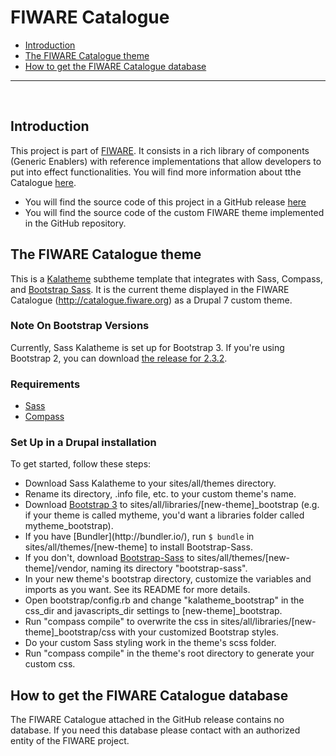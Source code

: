 # FIWARE Catalogue 

+ [Introduction](#def-introduction)
+ [The FIWARE Catalogue theme](#def-theme)
+ [How to get the FIWARE Catalogue database](#def-database)

---

<br>

<a name="def-introduction"></a>

## Introduction

This project is part of [FIWARE](http://fiware.org). It consists in a rich library of components (Generic Enablers) with reference implementations that allow developers to put into effect functionalities. You will find more information about tthe Catalogue [here](https://forge.fiware.org/plugins/mediawiki/wiki/fiware/index.php/Working_with_the_FIWARE_catalogue).

- You will find the source code of this project in a GitHub release [here](https://github.com/ging/fiware-catalogue/releases)
- You will find the source code of the custom FIWARE theme implemented in the GitHub repository.  

<a name="def-theme"></a>

## The FIWARE Catalogue theme
This is a [Kalatheme](https://drupal.org/project/kalatheme) subtheme template that integrates with Sass, Compass, and [Bootstrap Sass](https://github.com/thomas-mcdonald/bootstrap-sass). It is the current theme displayed in the FIWARE Catalogue (http://catalogue.fiware.org) as a Drupal 7 custom theme.  

### Note On Bootstrap Versions
Currently, Sass Kalatheme is set up for Bootstrap 3. If you're using Bootstrap 2, you can download [the release for 2.3.2](https://github.com/kalamuna/sass_kalatheme/releases/tag/2.3.2).

### Requirements
* [Sass](http://sass-lang.com/)
* [Compass](http://compass-style.org/)

### Set Up in a Drupal installation
To get started, follow these steps:
* Download Sass Kalatheme to your sites/all/themes directory.
* Rename its directory, .info file, etc. to your custom theme's name.
* Download [Bootstrap 3](http://getbootstrap.com/) to sites/all/libraries/[new-theme]\_bootstrap (e.g. if your theme is called mytheme, you'd want a libraries folder called mytheme\_bootstrap).
* If you have [Bundler](http://bu<a name="def-theme"></a>ndler.io/), run `$ bundle` in sites/all/themes/[new-theme] to install Bootstrap-Sass.
* If you don't, download [Bootstrap-Sass](https://github.com/thomas-mcdonald/bootstrap-sass/releases/tag/v3.0.3.0) to sites/all/themes/[new-theme]/vendor, naming its directory "bootstrap-sass".
* In your new theme's bootstrap directory, customize the variables and imports as you want. See its README for more details.
* Open bootstrap/config.rb and change "kalatheme_bootstrap" in the css_dir and javascripts_dir settings to [new-theme]_bootstrap.
* Run "compass compile" to overwrite the css in sites/all/libraries/[new-theme]_bootstrap/css with your customized Bootstrap styles.
* Do your custom Sass styling work in the theme's scss folder.
* Run "compass compile" in the theme's root directory to generate your custom css.

<a name="def-database"></a>

## How to get the FIWARE Catalogue database

The FIWARE Catalogue attached in the GitHub release contains no database. If you need this database please contact with an authorized entity of the FIWARE project. 
